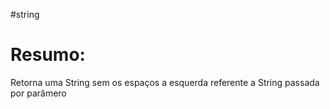 #string 


# Resumo:
Retorna uma String sem os espaços a esquerda referente a String passada por parâmero